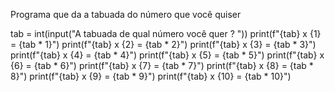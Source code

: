Programa que da a tabuada do número que você quiser

tab = int(input("A tabuada de qual número você quer ? "))
print(f"{tab} x {1} = {tab * 1}")
print(f"{tab} x {2} = {tab * 2}")
print(f"{tab} x {3} = {tab * 3}")
print(f"{tab} x {4} = {tab * 4}")
print(f"{tab} x {5} = {tab * 5}")
print(f"{tab} x {6} = {tab * 6}")
print(f"{tab} x {7} = {tab * 7}")
print(f"{tab} x {8} = {tab * 8}")
print(f"{tab} x {9} = {tab * 9}")
print(f"{tab} x {10} = {tab * 10}")
